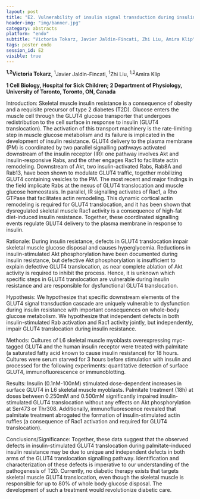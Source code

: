 ```yaml
---
layout: post
title: "E2. Vulnerability of insulin signal transduction during insulin resistance and its consequences on GLUT4 translocation "
header-img: "img/banner.jpg"
category: abstracts
platform: "endo"
subtitle: "Victoria Tokarz, Javier Jaldin-Fincati, Zhi Liu, Amira Klip"
tags: poster endo
session_id: E2
visible: true
---
```

**<sup>1,2</sup>Victoria Tokarz**, <sup>1</sup>Javier Jaldin-Fincati, <sup>1</sup>Zhi Liu, <sup>1,2</sup>Amira Klip

__1 Cell Biology, Hospital for Sick Children; 2 Department of Physiology, University of Toronto, Toronto, ON, Canada__


Introduction: Skeletal muscle insulin resistance is a consequence of obesity and a requisite precursor of type 2 diabetes (T2D). Glucose enters the muscle cell through the GLUT4 glucose transporter that undergoes redistribution to the cell surface in response to insulin (GLUT4 translocation). The activation of this transport machinery is the rate-limiting step in muscle glucose metabolism and its failure is implicated in the development of insulin resistance.
GLUT4 delivery to the plasma membrane (PM) is coordinated by two parallel signalling pathways activated downstream of the insulin receptor (IR): one pathway involves Akt and insulin-responsive Rabs, and the other engages Rac1 to facilitate actin remodeling.
Downstream of Akt, two insulin-activated Rabs, Rab8A and Rab13, have been shown to modulate GLUT4 traffic, together mobilizing GLUT4 containing vesicles to the PM. The most recent and major findings in the field implicate Rabs at the nexus of GLUT4 translocation and muscle glucose homeostasis. 
In parallel, IR signalling activates of Rac1, a Rho GTPase that facilitates actin remodeling. This dynamic cortical actin remodeling is required for GLUT4 translocation, and it has been shown that dysregulated skeletal muscle Rac1 activity is a consequence of high-fat diet-induced insulin resistance. Together, these coordinated signalling events regulate GLUT4 delivery to the plasma membrane in response to insulin.

Rationale: During insulin resistance, defects in GLUT4 translocation impair skeletal muscle glucose disposal and causes hyperglycemia. Reductions in insulin-stimulated Akt phosphorylation have been documented during insulin resistance, but defective Akt phosphorylation is insufficient to explain defective GLUT4 translocation, as near complete ablation of Akt activity is required to inhibit the process. Hence, it is unknown which specific steps in GLUT4 translocation are vulnerable during insulin resistance and are responsible for dysfunctional GLUT4 translocation.

Hypothesis: We hypothesize that specific downstream elements of the GLUT4 signal transduction cascade are uniquely vulnerable to dysfunction during insulin resistance with important consequences on whole-body glucose metabolism.  We hypothesize that independent defects in both insulin-stimulated Rab activation and Rac1 activity jointly, but independently, impair GLUT4 translocation during insulin resistance. 

Methods: Cultures of L6 skeletal muscle myoblasts overexpressing myc-tagged GLUT4 and the human insulin receptor were treated with palmitate (a saturated fatty acid known to cause insulin resistance) for 18 hours. Cultures were serum starved for 3 hours before stimulation with insulin and processed for the following experiments: quantitative detection of surface GLUT4, immunofluorescence or immunoblotting.

Results: Insulin (0.1nM-100nM) stimulated dose-dependent increases in surface GLUT4 in L6 skeletal muscle myoblasts. Palmitate treatment (18h) at doses between 0.250mM and 0.500mM significantly impaired insulin-stimulated GLUT4 translocation without any effects on Akt phosphorylation at Ser473 or Thr308. Additionally, immunofluorescence revealed that palmitate treatment abrogated the formation of insulin-stimulated actin ruffles (a consequence of Rac1 activation and required for GLUT4 translocation).

Conclusions/Significance: Together, these data suggest that the observed defects in insulin-stimulated GLUT4 translocation during palmitate-induced insulin resistance may be due to unique and independent defects in both arms of the GLUT4 translocation signalling pathway. Identification and characterization of these defects is imperative to our understanding of the pathogenesis of T2D. Currently, no diabetic therapy exists that targets skeletal muscle GLUT4 translocation, even though the skeletal muscle is responsible for up to 80% of whole body glucose disposal. The development of such a treatment would revolutionize diabetic care.  


